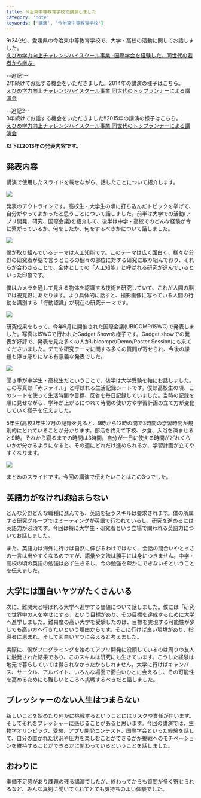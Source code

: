 ```yaml
---
title: 今治東中等教育学校で講演しました
category: 'note'
keywords: ['講演', '今治東中等教育学校']
---
```


9/24(火)、愛媛県の今治東中等教育学校で、大学・高校の活動に関してお話しました。<br/>[えひめ学力向上チャレンジハイスクール事業 -国際学会を経験した、同世代の若者から学ぶ-](http://imabarihigashi-s.esnet.ed.jp/08communication/250924-challengehighschool-kouen/250924-challengehighschool-kouen.html)

--追記1--<br/>
2年続けてお話する機会をいただきました。2014年の講演の様子はこちら。<br/>
[えひめ学力向上チャレンジハイスクール事業 同世代のトップランナーによる講演会](http://imabarihigashi-s.esnet.ed.jp/08communication/261006-challengehighschool-kouen/261006-challengehighschool-koien.html)<br/>


--追記2--<br/>
3年続けてお話する機会をいただきました!!2015年の講演の様子はこちら。<br/>
[えひめ学力向上チャレンジハイスクール事業 同世代のトップランナーによる講演会](http://imabarihigashi-s.esnet.ed.jp/08communication/H271104-challengehighschool-kouen/271104-challengehighschool-koien.html)<br/>

**以下は2013年の発表内容です。**

## 発表内容

講演で使用したスライドを載せながら、話したことについて紹介します。

![ ](/img/blog_challenge003.jpg)

発表のアウトラインです。高校生・大学生の頃に打ち込んだトピックを挙げて、自分がやってよかったと思うことについて話しました。前半は大学での活動(アプリ開発、研究、国際会議)を紹介して、後半は中学・高校でのどんな経験が今に繋がっているか、何をしたか、何をするべきかについて話しました。

![ ](/img/blog_challenge005.jpg)

僕が取り組んでいるテーマは人工知能です。このテーマは広く面白く、様々な分野の研究者が脳で言うところの個々の部位に対する研究に取り組んでおり、それらが合わさることで、全体としての「人工知能」と呼ばれる研究が進んでいるといった印象です。

僕はカメラを通して見える物体を認識する技術を研究していて、これが人間の脳では視覚野にあたります。より具体的に話すと、撮影画像に写っている人間の行動を識別する「行動認識」が現在の研究テーマです。

![ ](/img/blog_challenge016.jpg)

研究成果をもって、今年9月に開催された国際会議(UBICOMP/ISWC)で発表しました。写真はISWCで行われたGadget Showの様子です。Gadget showでの発表が好評で、発表を見た多くの人がUbicompのDemo/Poster Sessionにも来てくださいました。デモや研究テーマに関する多くの質問が寄せられ、今後の課題も浮き彫りになる有意義な発表でした。

![ ](/img/blog_challenge045.jpg)

聞き手が中学生・高校生だということで、後半は大学受験を軸にお話しました。この写真は「赤ファイル」と呼ばれる生活記録シートです。僕は高校生の頃、このシートを使って生活時間や目標、反省を毎日記録していました。当時の記録を順に見せながら、学年が上がるにつれて時間の使い方や学習計画の立て方が変化していく様子を伝えました。

5年生(高校2年生)7月の記録を見ると、9時から12時の間で3時間の学習時間が規則的にとれていることが分かります。部活を終えて下校、夕食、入浴を済ませると9時。それから寝るまでの時間は3時間。自分が一日に使える時間がどれくらいかが分かるようになると、その週にどれだけ進められるか、学習計画が立てやすくなります。

![ ](/img/blog_challenge052.jpg)

まとめのスライドです。今回の講演で伝えたいことはこの3つでした。

## 英語力がなければ始まらない

どんな分野どんな職種に進んでも、英語を扱うスキルは要求されます。僕の所属する研究グループではミーティングが英語で行われているし、研究を進めるには英語力が必須です。今回は特に大学生・研究者という立場で問われる英語力についてお話しました。

また、英語力は海外に行けば自然に伸びるわけではなく、会話の間合いやとっさの一言は出やすくなるのですが、語彙や文法は勝手には身につきません。中学・高校の頃の英語の勉強は必ず生きるし、今の勉強を疎かにできないぞということを伝えました。

## 大学には面白いヤツがたくさんいる

次に、難関大と呼ばれる大学へ進学する価値について話しました。僕には「研究で世界中の人を幸せにする」という目標があり、その目標を達成するために大学へ進学しました。難易度の高い大学を受験したのは、目標を実現する可能性が少しでも高い方へ行きたいという理由からです。そこに行けば良い環境があり、指導者に恵まれ、そして面白いヤツに会えると考えました。

実際に、僕がプログラミングを始めてアプリ開発に没頭しているのは周りの友人に触発された結果であり、このスキルは研究にも生きています。こうした経験は地元で暮らしていては得られなかったかもしれません。大学に行けばキャンパス、サークル、アルバイト、いろんな場面で面白いひとに会えるし、その可能性を高めるためにも難しいところへ挑戦するべきだと話しました。

## プレッシャーのない人生はつまらない

新しいことを始めたり何かに挑戦するということにはリスクや責任が伴います。そしてそれをプレッシャーに感じることがあると思います。今回の講演では、生物学オリンピック、受験、アプリ開発コンテスト、国際学会といった経験を話して、自分の置かれた状況や圧力を楽しむことができるかが挑戦へのモチベーションを維持することができるかに関わっているということを話しました。

## おわりに

準備不足感があり課題の残る講演でしたが、終わってからも質問が多く寄せられるなど、みんな真剣に聞いてくれてとても気持ちのよい体験でした。
